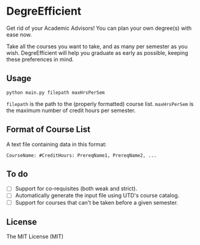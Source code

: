 # DegreEfficient

Get rid of your Academic Advisors! You can plan your own degree(s) with ease now.

Take all the courses you want to take, and as many per semester as you wish.
DegreEfficient will help you graduate as early as possible, keeping these preferences in mind.

## Usage

`python main.py filepath maxHrsPerSem`

`filepath` is the path to the (properly formatted) course list. `maxHrsPerSem` is the maximum number of credit hours per semester. 

## Format of Course List

A text file containing data in this format:

`CourseName: #CreditHours: PrereqName1, PrereqName2, ...`

## To do

 - [ ] Support for co-requisites (both weak and strict).
 - [ ] Automatically generate the input file using UTD's course catalog.
 - [ ] Support for courses that can't be taken before a given semester. 

## License

The MIT License (MIT)